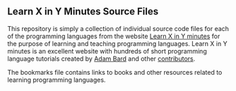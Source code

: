 ## Learn X in Y Minutes Source Files
This repository is simply a collection of individual source code files for each of the programming languages from the website [Learn X in Y minutes](https://learnxinyminutes.com) for the purpose of learning and teaching programming languages. Learn X in Y minutes is an excellent website with hundreds of short programming language tutorials created by [Adam Bard](https://github.com/adambard/learnxinyminutes-docs) and other [contributors](https://github.com/adambard/learnxinyminutes-docs).

The bookmarks file contains links to books and other resources related to learning programming languages.

